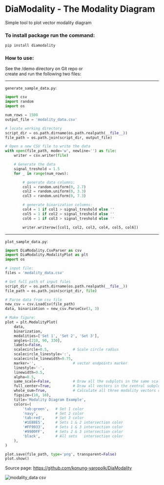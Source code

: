 # DiaModality - The Modality Diagram

Simple tool to plot vector modality diagram

### To install package run the command:
```bash
pip install diamodality
```


### How to use:
See the /demo directory on Git repo or  
create and run the following two files:

---
``generate_sample_data.py``:
```python
import csv
import random
import os

num_rows = 1500
output_file = 'modality_data.csv'

# locate working directory
script_dir = os.path.dirname(os.path.realpath(__file__))
file_path = os.path.join(script_dir, output_file)

# Open a new CSV file to write the data
with open(file_path, mode='w', newline='') as file:
    writer = csv.writer(file)

    # Generate the data
    signal_treshold = 1.5
    for _ in range(num_rows):

        # generate data columns:
        col1 = random.uniform(0, 2.7)
        col2 = random.uniform(0, 3.3)
        col3 = random.uniform(0, 7.3)

        # generate binarization columns:
        col4 = 1 if col1 > signal_treshold else ''
        col5 = 1 if col2 > signal_treshold else ''
        col6 = 1 if col3 > signal_treshold else ''

        writer.writerow([col1, col2, col3, col4, col5, col6])

```


---
``plot_sample_data.py``:
```python
import DiaModality.CsvParser as csv
import DiaModality.ModalityPlot as plt
import os

# input file:
files = 'modality_data.csv'

# Get full path of input files
script_dir = os.path.dirname(os.path.realpath(__file__))
file_path = os.path.join(script_dir, file)

# Parse data from csv file
new_csv = csv.LoadCsv(file_path)
data, binarization = new_csv.ParseCsv(3, 3)

# Make figure:
plot = plt.ModalityPlot(
    data,
    binarization,
    modalities=['Set 1', 'Set 2', 'Set 3'],
    angles=[210, 90, 330],
    labels=False,
    scalecircle=0.5,           # Scale circle radius
    scalecircle_linestyle=':',
    scalecircle_linewidth=0.75,
    marker='',                 # vector endpoints marker
    linestyle='-',
    linewidth=0.5,
    alpha=0.5,
    same_scale=False,          # Draw all the subplots in the same scale
    full_center=True,          # Draw all vectors in the central subplot, else draw trimodal vectors only
    whole_sum=True,            # Calculate all three modality vectors despite binarization
    figsize=(10, 10),
    title='Modality Diagram Example',
    colors=(
        'tab:green',   # Set 1 color
        'navy',        # Set 2 color
        'tab:red',     # Set 3 color
        '#1E88E5',     # Sets 1 & 2 intersection color
        '#FF9933',     # Sets 1 & 3 intersection color
        '#9900FF',     # Sets 2 & 3 intersection color
        'black',       # All sets   intersection color
    ),      
)

plot.save(file_path, type='png', transparent=False)
plot.show()
```

Source page: 
https://github.com/konung-yaropolk/DiaModality


![modality_data csv](https://github.com/user-attachments/assets/eb77b4d7-281f-45b0-a5ce-4c2442fc9a75)
